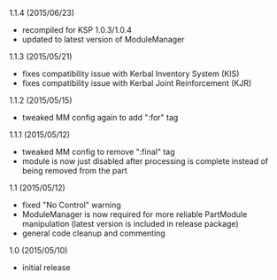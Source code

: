 1.1.4 (2015/06/23)
- recompiled for KSP 1.0.3/1.0.4
- updated to latest version of ModuleManager

1.1.3 (2015/05/21)
- fixes compatibility issue with Kerbal Inventory System (KIS)
- fixes compatibility issue with Kerbal Joint Reinforcement (KJR)

1.1.2 (2015/05/15)
- tweaked MM config again to add ":for" tag

1.1.1 (2015/05/12)
- tweaked MM config to remove ":final" tag
- module is now just disabled after processing is complete instead of being removed from the part

1.1 (2015/05/12)
- fixed "No Control" warning
- ModuleManager is now required for more reliable PartModule manipulation (latest version is included in release package)
- general code cleanup and commenting

1.0 (2015/05/10)
- initial release
